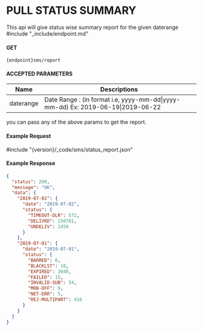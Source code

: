 # PULL STATUS SUMMARY

This api will give status wise summary report for the given daterange
#include "_include/endpoint.md"

#### GET

```
{endpoint}sms/report
```

#### ACCEPTED PARAMETERS

| Name      | Descriptions                                                                            |
| --------- | --------------------------------------------------------------------------------------- |
| daterange | Date Range : (in format i.e, yyyy-mm-dd&#124;yyyy-mm-dd) Ex: 2019-06-19&#124;2019-06-22 |

you can pass any of the above params to get the report.

#### Example Request

#include "{version}/_code/sms/status_report.json"

#### Example Response

```json
{
  "status": 200,
  "message": "OK",
  "data": {
    "2019-07-02": {
      "date": "2019-07-02",
      "status": {
        "TIMEOUT-DLR": 572,
        "DELIVRD": 150781,
        "UNDELIV": 1450
      }
    },
    "2019-07-01": {
      "date": "2019-07-01",
      "status": {
        "BARRED": 6,
        "BLACKLST": 10,
        "EXPIRED": 3040,
        "FAILED": 15,
        "INVALID-SUB": 54,
        "MOB-OFF": 9,
        "NET-ERR": 5,
        "REJ-MULTIPART": 416
      }
    }
  }
}
```
